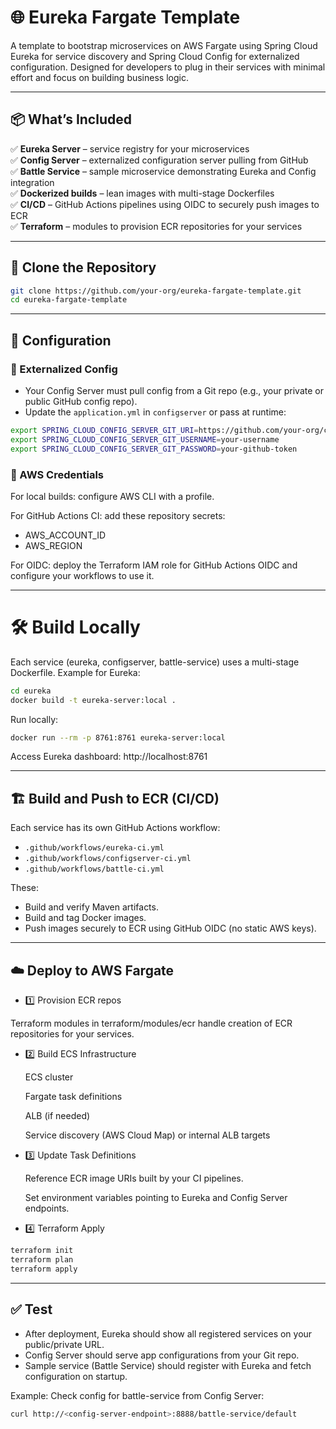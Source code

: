 # 🌐 Eureka Fargate Template

A template to bootstrap microservices on AWS Fargate using Spring Cloud Eureka for service discovery and Spring Cloud Config for externalized configuration. Designed for developers to plug in their services with minimal effort and focus on building business logic.

---

## 📦 What’s Included

✅ **Eureka Server** – service registry for your microservices  
✅ **Config Server** – externalized configuration server pulling from GitHub  
✅ **Battle Service** – sample microservice demonstrating Eureka and Config integration  
✅ **Dockerized builds** – lean images with multi-stage Dockerfiles  
✅ **CI/CD** – GitHub Actions pipelines using OIDC to securely push images to ECR  
✅ **Terraform** – modules to provision ECR repositories for your services

---

## 🚀 Clone the Repository

```bash
git clone https://github.com/your-org/eureka-fargate-template.git
cd eureka-fargate-template
```

---

## 🔧 Configuration

### 🔹 Externalized Config

* Your Config Server must pull config from a Git repo (e.g., your private or public GitHub config repo).
* Update the `application.yml` in `configserver` or pass at runtime:

```bash 
export SPRING_CLOUD_CONFIG_SERVER_GIT_URI=https://github.com/your-org/config-repo
export SPRING_CLOUD_CONFIG_SERVER_GIT_USERNAME=your-username
export SPRING_CLOUD_CONFIG_SERVER_GIT_PASSWORD=your-github-token
```

### 🔹 AWS Credentials

For local builds: configure AWS CLI with a profile.

For GitHub Actions CI: add these repository secrets:

* AWS_ACCOUNT_ID
* AWS_REGION

For OIDC: deploy the Terraform IAM role for GitHub Actions OIDC and configure your workflows to use it.

---

# 🛠 Build Locally

Each service (eureka, configserver, battle-service) uses a multi-stage Dockerfile. Example for Eureka:

```bash
cd eureka
docker build -t eureka-server:local .
```

Run locally:

```bash
docker run --rm -p 8761:8761 eureka-server:local
```

Access Eureka dashboard: http://localhost:8761

---


## 🏗 Build and Push to ECR (CI/CD)

Each service has its own GitHub Actions workflow:

* `.github/workflows/eureka-ci.yml`
* `.github/workflows/configserver-ci.yml`
* `.github/workflows/battle-ci.yml`

These:

* Build and verify Maven artifacts.
* Build and tag Docker images.
* Push images securely to ECR using GitHub OIDC (no static AWS keys).

---

## ☁️ Deploy to AWS Fargate

* 1️⃣ Provision ECR repos

Terraform modules in terraform/modules/ecr handle creation of ECR repositories for your services.

* 2️⃣ Build ECS Infrastructure

    ECS cluster

    Fargate task definitions

    ALB (if needed)

    Service discovery (AWS Cloud Map) or internal ALB targets

* 3️⃣ Update Task Definitions

    Reference ECR image URIs built by your CI pipelines.

    Set environment variables pointing to Eureka and Config Server endpoints.

* 4️⃣ Terraform Apply

```bash 
terraform init
terraform plan
terraform apply
```

---

## ✅ Test

* After deployment, Eureka should show all registered services on your public/private URL.
* Config Server should serve app configurations from your Git repo.
* Sample service (Battle Service) should register with Eureka and fetch configuration on startup.

Example: Check config for battle-service from Config Server:

```bash 
curl http://<config-server-endpoint>:8888/battle-service/default
```

